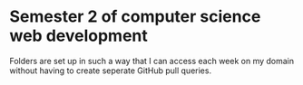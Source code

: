 # Semester 2 of computer science web development 
Folders are set up in such a way that I can access each week on my domain without having to create seperate GitHub pull queries.